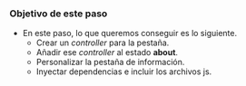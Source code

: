### Objetivo de este paso

- En este paso, lo que queremos conseguir es lo siguiente.
    - Crear un *controller* para la pestaña.
    - Añadir ese *controller* al estado **about**.
    - Personalizar la pestaña de información.
    - Inyectar dependencias e incluir los archivos js.
